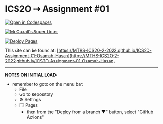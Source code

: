 # ICS2O ⇢ Assignment #01

[![Open in Codespaces](https://classroom.github.com/assets/launch-codespace-f4981d0f882b2a3f0472912d15f9806d57e124e0fc890972558857b51b24a6f9.svg)](https://classroom.github.com/open-in-codespaces?assignment_repo_id=10314481)

[![Mr Coxall's Super Linter](https://github.com/MTHS-ICS2O-2-2022/ICS2O-Assignment-01-Osamah-Hasan/workflows/Mr%20Coxall's%20Super%20Linter/badge.svg)](https://github.com/MTHS-ICS2O-2-2022/ICS2O-Assignment-01-Osamah-Hasan/actions)

[![Deploy Pages](https://github.com/MTHS-ICS2O-2-2022/ICS2O-Assignment-01-Osamah-Hasan/workflows/Deploy%20Pages/badge.svg)](https://github.com/MTHS-ICS2O-2-2022/ICS2O-Assignment-01-Osamah-Hasan/actions)

This site can be found at: [https://MTHS-ICS2O-2-2022.github.io/ICS2O-Assignment-01-Osamah-Hasan](https://MTHS-ICS2O-2-2022.github.io/ICS2O-Assignment-01-Osamah-Hasan)

---

**NOTES ON INITIAL LOAD:**
- remember to goto on the menu bar:
  - File
  - Go to Repository
  - ⚙ Settings
  - 🗔 Pages
    - then from the "Deploy from a branch ▼" button, select "GitHub Actions"
